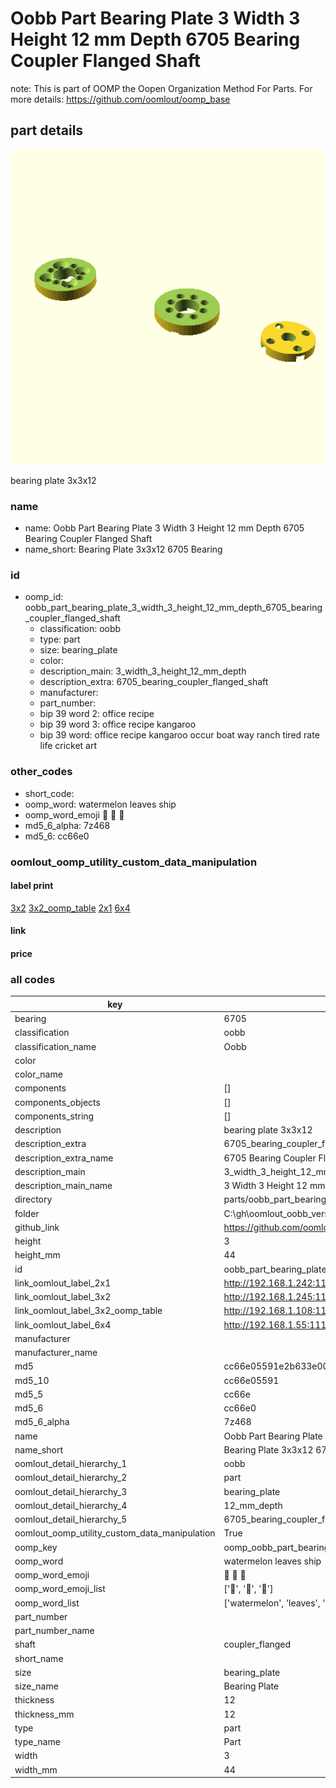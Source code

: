 # Oobb Part Bearing Plate 3 Width 3 Height 12 mm Depth 6705 Bearing Coupler Flanged Shaft  

note: This is part of OOMP the Oopen Organization Method For Parts. For more details: https://github.com/oomlout/oomp_base

##  part details
  

[![](3dpr.png)](3dpr.png)

bearing plate 3x3x12



### name
* name: Oobb Part Bearing Plate 3 Width 3 Height 12 mm Depth 6705 Bearing Coupler Flanged Shaft
* name_short: Bearing Plate 3x3x12 6705 Bearing
### id
* oomp_id: oobb_part_bearing_plate_3_width_3_height_12_mm_depth_6705_bearing_coupler_flanged_shaft
  * classification: oobb
  * type: part
  * size: bearing_plate
  * color: 
  * description_main: 3_width_3_height_12_mm_depth
  * description_extra: 6705_bearing_coupler_flanged_shaft
  * manufacturer: 
  * part_number: 
  * bip 39 word 2: office recipe
  * bip 39 word 3: office recipe kangaroo
  * bip 39 word: office recipe kangaroo occur boat way ranch tired rate life cricket art

### other_codes
* short_code: 
* oomp_word: watermelon leaves ship
* oomp_word_emoji :watermelon: :leaves: :ship:
* md5_6_alpha: 7z468
* md5_6: cc66e0






### oomlout_oomp_utility_custom_data_manipulation
#### label print
[3x2](http://192.168.1.245:1112/?label=oomp%207z468)
[3x2_oomp_table](http://192.168.1.108:1112/?label=oomp%207z468)
[2x1](http://192.168.1.242:1112/?label=oomp%207z468)
[6x4](http://192.168.1.55:1112/?label=oomp%207z468)    

#### link

                              

#### price







### all codes 
| key | value |  
| --- | --- |  
| bearing | 6705 |  
| classification | oobb |  
| classification_name | Oobb |  
| color |  |  
| color_name |  |  
| components | [] |  
| components_objects | [] |  
| components_string | [] |  
| description | bearing plate 3x3x12 |  
| description_extra | 6705_bearing_coupler_flanged_shaft |  
| description_extra_name | 6705 Bearing Coupler Flanged Shaft |  
| description_main | 3_width_3_height_12_mm_depth |  
| description_main_name | 3 Width 3 Height 12 mm Depth |  
| directory | parts/oobb_part_bearing_plate_3_width_3_height_12_mm_depth_6705_bearing_coupler_flanged_shaft |  
| folder | C:\gh\oomlout_oobb_version_4_generated_parts\things\oobb_part_bearing_plate_3_width_3_height_12_mm_depth_6705_bearing_coupler_flanged_shaft |  
| github_link | https://github.com/oomlout/oomlout_oomp_part_src/tree/main/parts/oobb_part_bearing_plate_3_width_3_height_12_mm_depth_6705_bearing_coupler_flanged_shaft |  
| height | 3 |  
| height_mm | 44 |  
| id | oobb_part_bearing_plate_3_width_3_height_12_mm_depth_6705_bearing_coupler_flanged_shaft |  
| link_oomlout_label_2x1 | http://192.168.1.242:1112/?label=oomp%207z468 |  
| link_oomlout_label_3x2 | http://192.168.1.245:1112/?label=oomp%207z468 |  
| link_oomlout_label_3x2_oomp_table | http://192.168.1.108:1112/?label=oomp%207z468 |  
| link_oomlout_label_6x4 | http://192.168.1.55:1112/?label=oomp%207z468 |  
| manufacturer |  |  
| manufacturer_name |  |  
| md5 | cc66e05591e2b633e00c698cf32ceccc |  
| md5_10 | cc66e05591 |  
| md5_5 | cc66e |  
| md5_6 | cc66e0 |  
| md5_6_alpha | 7z468 |  
| name | Oobb Part Bearing Plate 3 Width 3 Height 12 mm Depth 6705 Bearing Coupler Flanged Shaft |  
| name_short | Bearing Plate 3x3x12 6705 Bearing |  
| oomlout_detail_hierarchy_1 | oobb |  
| oomlout_detail_hierarchy_2 | part |  
| oomlout_detail_hierarchy_3 | bearing_plate |  
| oomlout_detail_hierarchy_4 | 12_mm_depth |  
| oomlout_detail_hierarchy_5 | 6705_bearing_coupler_flanged_shaft |  
| oomlout_oomp_utility_custom_data_manipulation | True |  
| oomp_key | oomp_oobb_part_bearing_plate_3_width_3_height_12_mm_depth_6705_bearing_coupler_flanged_shaft |  
| oomp_word | watermelon leaves ship |  
| oomp_word_emoji | :watermelon: :leaves: :ship: |  
| oomp_word_emoji_list | [':watermelon:', ':leaves:', ':ship:'] |  
| oomp_word_list | ['watermelon', 'leaves', 'ship'] |  
| part_number |  |  
| part_number_name |  |  
| shaft | coupler_flanged |  
| short_name |  |  
| size | bearing_plate |  
| size_name | Bearing Plate |  
| thickness | 12 |  
| thickness_mm | 12 |  
| type | part |  
| type_name | Part |  
| width | 3 |  
| width_mm | 44 |  
